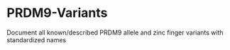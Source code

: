 # PRDM9-Variants
Document all known/described PRDM9 allele and zinc finger variants with standardized names

